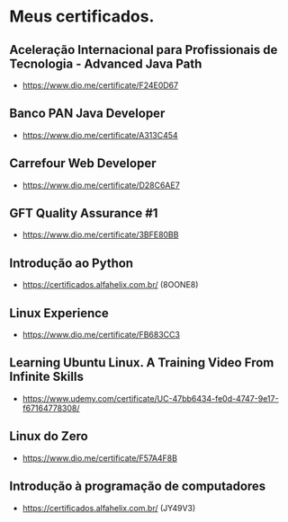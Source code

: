 # Meus certificados.
## Aceleração Internacional para Profissionais de Tecnologia - Advanced Java Path
- https://www.dio.me/certificate/F24E0D67
## Banco PAN Java Developer
- https://www.dio.me/certificate/A313C454
## Carrefour Web Developer
- https://www.dio.me/certificate/D28C6AE7
## GFT Quality Assurance #1
- https://www.dio.me/certificate/3BFE80BB
## Introdução ao Python
- https://certificados.alfahelix.com.br/ (8OONE8)
## Linux Experience
- https://www.dio.me/certificate/FB683CC3
## Learning Ubuntu Linux. A Training Video From Infinite Skills
- https://www.udemy.com/certificate/UC-47bb6434-fe0d-4747-9e17-f67164778308/
## Linux do Zero
- https://www.dio.me/certificate/F57A4F8B
## Introdução à programação de computadores
- https://certificados.alfahelix.com.br/ (JY49V3)